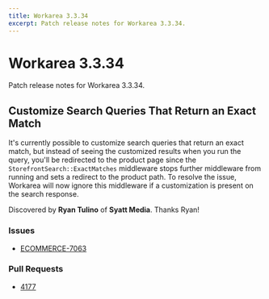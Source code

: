 ```yaml
---
title: Workarea 3.3.34
excerpt: Patch release notes for Workarea 3.3.34.
---
```


# Workarea 3.3.34

Patch release notes for Workarea 3.3.34.

## Customize Search Queries That Return an Exact Match

It's currently possible to customize search queries that return an exact
match, but instead of seeing the customized results when you run the
query, you'll be redirected to the product page since the
`StorefrontSearch::ExactMatches` middleware stops further middleware
from running and sets a redirect to the product path. To resolve the issue,
Workarea will now ignore this middleware if a customization is present
on the search response.

Discovered by **Ryan Tulino** of **Syatt Media**. Thanks Ryan!

### Issues

- [ECOMMERCE-7063](https://jira.tools.weblinc.com/browse/ECOMMERCE-7063)

### Pull Requests

- [4177](https://stash.tools.weblinc.com/projects/WL/repos/workarea/pull-requests/4177/overview)


